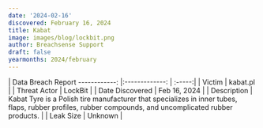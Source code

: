 ```yaml
---
date: '2024-02-16'
discovered: February 16, 2024
title: Kabat
image: images/blog/lockbit.png
author: Breachsense Support
draft: false
yearmonths: 2024/february
---
```



| Data Breach Report
------------:     |:-------------:    | :-----:|
| Victim      | kabat.pl      | 
| Threat Actor      | LockBit      | 
| Date Discovered      | Feb 16, 2024      | 
| Description      | Kabat Tyre is a Polish tire manufacturer that specializes in inner tubes, flaps, rubber profiles, rubber compounds, and uncomplicated rubber products.      | 
| Leak Size      | Unknown      | 

